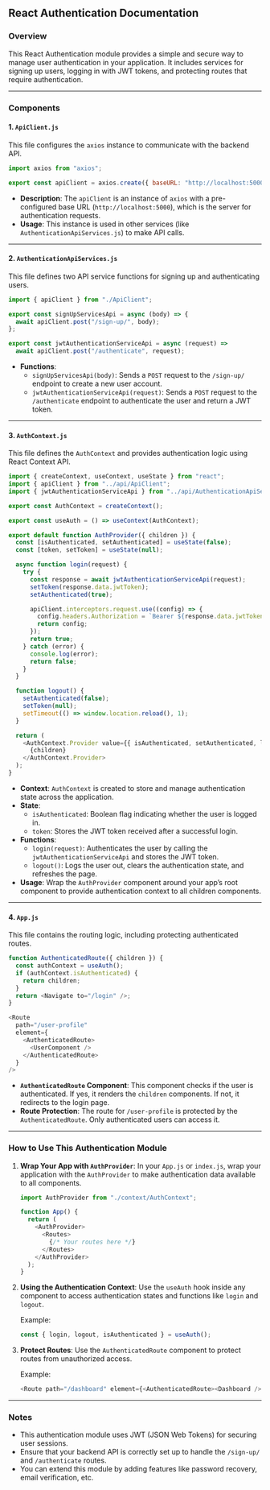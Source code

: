 ## React Authentication Documentation

### Overview
This React Authentication module provides a simple and secure way to manage user authentication in your application. It includes services for signing up users, logging in with JWT tokens, and protecting routes that require authentication.

---

### Components

#### 1. **`ApiClient.js`**

This file configures the `axios` instance to communicate with the backend API.

```javascript
import axios from "axios";

export const apiClient = axios.create({ baseURL: "http://localhost:5000" });
```

- **Description**: The `apiClient` is an instance of `axios` with a pre-configured base URL (`http://localhost:5000`), which is the server for authentication requests.
- **Usage**: This instance is used in other services (like `AuthenticationApiServices.js`) to make API calls.

---

#### 2. **`AuthenticationApiServices.js`**

This file defines two API service functions for signing up and authenticating users.

```javascript
import { apiClient } from "./ApiClient";

export const signUpServicesApi = async (body) => { 
  await apiClient.post("/sign-up/", body);
};

export const jwtAuthenticationServiceApi = async (request) => 
  await apiClient.post("/authenticate", request);
```

- **Functions**:
  - `signUpServicesApi(body)`: Sends a `POST` request to the `/sign-up/` endpoint to create a new user account.
  - `jwtAuthenticationServiceApi(request)`: Sends a `POST` request to the `/authenticate` endpoint to authenticate the user and return a JWT token.

---

#### 3. **`AuthContext.js`**

This file defines the `AuthContext` and provides authentication logic using React Context API.

```javascript
import { createContext, useContext, useState } from "react";
import { apiClient } from "../api/ApiClient";
import { jwtAuthenticationServiceApi } from "../api/AuthenticationApiServices";

export const AuthContext = createContext();

export const useAuth = () => useContext(AuthContext);

export default function AuthProvider({ children }) {
  const [isAuthenticated, setAuthenticated] = useState(false);
  const [token, setToken] = useState(null);

  async function login(request) {
    try {
      const response = await jwtAuthenticationServiceApi(request);
      setToken(response.data.jwtToken);
      setAuthenticated(true);

      apiClient.interceptors.request.use((config) => {
        config.headers.Authorization = `Bearer ${response.data.jwtToken}`;
        return config;
      });
      return true;
    } catch (error) {
      console.log(error);
      return false;
    }
  }

  function logout() {
    setAuthenticated(false);
    setToken(null);
    setTimeout(() => window.location.reload(), 1);
  }

  return (
    <AuthContext.Provider value={{ isAuthenticated, setAuthenticated, login, logout, token }}>
      {children}
    </AuthContext.Provider>
  );
}
```

- **Context**: `AuthContext` is created to store and manage authentication state across the application.
- **State**:
  - `isAuthenticated`: Boolean flag indicating whether the user is logged in.
  - `token`: Stores the JWT token received after a successful login.
- **Functions**:
  - `login(request)`: Authenticates the user by calling the `jwtAuthenticationServiceApi` and stores the JWT token.
  - `logout()`: Logs the user out, clears the authentication state, and refreshes the page.
- **Usage**: Wrap the `AuthProvider` component around your app’s root component to provide authentication context to all children components.

---

#### 4. **`App.js`**

This file contains the routing logic, including protecting authenticated routes.

```javascript
function AuthenticatedRoute({ children }) {
  const authContext = useAuth();
  if (authContext.isAuthenticated) {
    return children;
  }
  return <Navigate to="/login" />;
}

<Route
  path="/user-profile"
  element={
    <AuthenticatedRoute>
      <UserComponent />
    </AuthenticatedRoute>
  }
/>
```

- **`AuthenticatedRoute` Component**: This component checks if the user is authenticated. If yes, it renders the `children` components. If not, it redirects to the login page.
- **Route Protection**: The route for `/user-profile` is protected by the `AuthenticatedRoute`. Only authenticated users can access it.

---

### How to Use This Authentication Module

1. **Wrap Your App with `AuthProvider`**:
   In your `App.js` or `index.js`, wrap your application with the `AuthProvider` to make authentication data available to all components.

   ```javascript
   import AuthProvider from "./context/AuthContext";

   function App() {
     return (
       <AuthProvider>
         <Routes>
           {/* Your routes here */}
         </Routes>
       </AuthProvider>
     );
   }
   ```

2. **Using the Authentication Context**:
   Use the `useAuth` hook inside any component to access authentication states and functions like `login` and `logout`.

   Example:
   ```javascript
   const { login, logout, isAuthenticated } = useAuth();
   ```

3. **Protect Routes**:
   Use the `AuthenticatedRoute` component to protect routes from unauthorized access.

   Example:
   ```javascript
   <Route path="/dashboard" element={<AuthenticatedRoute><Dashboard /></AuthenticatedRoute>} />
   ```

---

### Notes
- This authentication module uses JWT (JSON Web Tokens) for securing user sessions.
- Ensure that your backend API is correctly set up to handle the `/sign-up/` and `/authenticate` routes.
- You can extend this module by adding features like password recovery, email verification, etc.